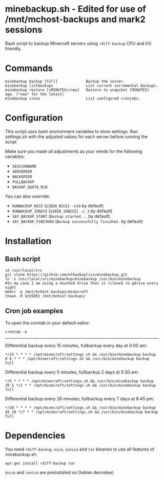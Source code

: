 minebackup.sh - Edited for use of /mnt/mchost-backups and mark2 sessions
=============

Bash script to backup Minecraft servers using `rdiff-backup` CPU and I/O friendly.

# Commands

    minebackup backup [full]             Backup the server.
    minebackup listbackups               List current incremental backups.
    minebackup restore [<MINUTES>/now]   Restore to snapshot [MINUTES] ago. ("now" for the latest)
    minebackup crons                     List configured cronjobs.

# Configuration

This script uses bash environment variables to store settings. Run settings.sh with the adjusted values for each server before running the script

Make sure you made all adjustments as your needs for the following variables:

* `SESSIONNAME`
* `SERVERDIR`
* `BACKUPDIR`
* `FULLBACKUP`
* `BACKUP_QUOTA_MiB`

You can also override:

* `RUNBACKUP_NICE` (`${BIN_NICE} -n19` by default)
* `RUNBACKUP_IONICE` (`${BIN_IONICE} -c 3` by default)
* `SAY_BACKUP_START` (`Backup started...` by default)
* `SAY_BACKUP_FINISHED` (`Backup successfully finished.` by default)

# Installation

## Bash script

    cd /usr/local/src
    git clone https://github.com/ethanbayliss/minebackup.git
    ln -s /usr/local/src/minebackup/minebackup /usr/bin/minebackup
    #In my case I am using a mounted drive that is rcloned to gdrive every night
    mkdir -p /mnt/mchost-backups/minecraft
    chown -R ${USER} /mnt/mchost-backups/

## Cron job examples

To open the crontab in your default editor:

    crontab -e

---

Differential backup every 15 minutes, fullbackup every day at 0:00 am:

    */15 * * * * /opt/minecraft/settings.sh && /usr/bin/minebackup backup
    0 0 * * * /opt/minecraft/settings.sh && /usr/bin/minebackup backup full

Differential backup every 5 minutes, fullbackup 2 days at 5:30 am:

    */5 * * * * /opt/minecraft/settings.sh && /usr/bin/minebackup backup
    30 5 */2 * * /opt/minecraft/settings.sh && /usr/bin/minebackup backup full

Differential backup every 30 minutes, fullbackup every 7 days at 6:45 pm:

    */30 * * * * /opt/minecraft/settings.sh && /usr/bin/minebackup backup
    45 18 */7 * * /opt/minecraft/settings.sh && /usr/bin/minebackup backup full

# Dependencies

You need `rdiff-backup`, `nice`, `ionice` and `tar` binaries to use all features of minebackup.sh:

    apt-get install rdiff-backup tar

(`nice` and `ionice` are preinstalled on Debian derivates)
